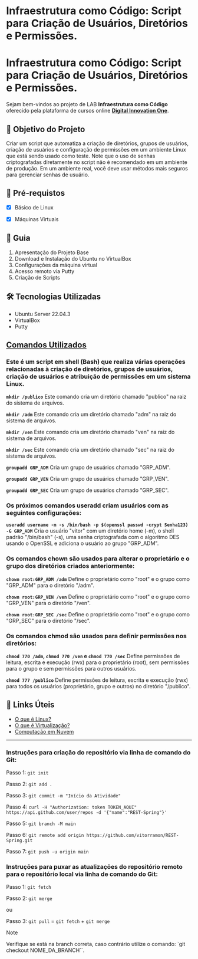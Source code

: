 # Infraestrutura como Código: Script para Criação de Usuários, Diretórios e Permissões.

<h1>Infraestrutura como Código: Script para Criação de Usuários, Diretórios e Permissões. </h1>
<p> Sejam bem-vindos ao projeto de LAB <strong>Infraestrutura como Código</strong> oferecido pela plataforma de cursos online <a href="https://dio.me/"><strong> Digital Innovation One</strong></a>.<br>

<h2>🎯 Objetivo do Projeto</h2>
<p>Criar um script que automatiza a criação de diretórios, grupos de usuários, criação de usuários e configuração de permissões em um ambiente Linux que está sendo usado como teste. Note que o uso de senhas criptografadas diretamente no script não é recomendado em um ambiente de produção. Em um ambiente real, você deve usar métodos mais seguros para gerenciar senhas de usuário.</p>

<h2>
🛑 Pré-requistos
</h2>

- [x] Básico de Linux

- [x] Máquinas Virtuais

<h2> 🚦 Guia </h2>

<ol>
    <li> Apresentação do Projeto Base </li>
    <li> Download e Instalação do Ubuntu no VirtualBox</li>
    <li> Configurações da máquina virtual</em></li>
    <li> Acesso remoto via Putty</li>
    <li> Criação de Scripts </li>
</ol>

<h2>🛠 Tecnologias Utilizadas</h2>

<ul>
    <li>Ubuntu Server 22.04.3</li>
    <li>VirtualBox</li>
    <li>Putty</li>
</ul>


<h2><a href="[https://strn.com.br/artigos/2018/12/11/todas-as-anota%C3%A7%C3%B5es-do-jpa-anota%C3%A7%C3%B5es-de-mapeamento/](https://www.redhat.com/pt-br/topics/virtualization/what-is-virtualization)">
Comandos Utilizados</a></h2>

<h3>Este é um script em shell (Bash) que realiza várias operações relacionadas à criação de diretórios, grupos de usuários, criação de usuários e atribuição de permissões em um sistema Linux.</h3>

<strong>`mkdir /publico`</strong>
Este comando cria um diretório chamado "publico" na raiz do sistema de arquivos.

<strong>`mkdir /adm`</strong>
Este comando cria um diretório chamado "adm" na raiz do sistema de arquivos.

<strong>`mkdir /ven`</strong>
Este comando cria um diretório chamado "ven" na raiz do sistema de arquivos.

<strong>`mkdir /sec`</strong>
Este comando cria um diretório chamado "sec" na raiz do sistema de arquivos.

<strong>`groupadd GRP_ADM`</strong>
Cria um grupo de usuários chamado "GRP_ADM".

<strong>`groupadd GRP_VEN`</strong>
Cria um grupo de usuários chamado "GRP_VEN".

<strong>`groupadd GRP_SEC`</strong>
Cria um grupo de usuários chamado "GRP_SEC".

<h3>Os próximos comandos useradd criam usuários com as seguintes configurações:</h3>

<strong>`useradd username -m -s /bin/bash -p $(openssl passwd -crypt Senha123) -G GRP_ADM`</strong>
Cria o usuário "vitor" com um diretório home (-m), o shell padrão "/bin/bash" (-s), uma senha criptografada com o algoritmo DES usando o OpenSSL e adiciona o usuário ao grupo "GRP_ADM".

<h3>Os comandos chown são usados para alterar o proprietário e o grupo dos diretórios criados anteriormente:</h3>

<strong>`chown root:GRP_ADM /adm`</strong>
Define o proprietário como "root" e o grupo como "GRP_ADM" para o diretório "/adm".

<strong>`chown root:GRP_VEN /ven`</strong>
 Define o proprietário como "root" e o grupo como "GRP_VEN" para o diretório "/ven".

 <strong>`chown root:GRP_SEC /sec`</strong>
 Define o proprietário como "root" e o grupo como "GRP_SEC" para o diretório "/sec".

 <h3>Os comandos chmod são usados para definir permissões nos diretórios:</h3>

<strong>`chmod 770 /adm`, `chmod 770 /ven` e `chmod 770 /sec`</strong>
Define permissões de leitura, escrita e execução (rwx) para o proprietário (root), sem permissões para o grupo e sem permissões para outros usuários.

<strong>`chmod 777 /publico`</strong>
Define permissões de leitura, escrita e execução (rwx) para todos os usuários (proprietário, grupo e outros) no diretório "/publico".


<h2>🔗 Links Úteis</h2>
<ul>
    <li><a href="https://www.redhat.com/pt-br/topics/linux/what-is-linux">O que é Linux?</a></li>
    <li><a href="https://www.redhat.com/pt-br/topics/virtualization/what-is-virtualization">O que é Virtualização?</a></li>
    <li><a href="https://aws.amazon.com/pt/what-is-cloud-computing/">Computação em Nuvem</a></li>
</ul>

------------


### Instruções para criação do repositório via linha de comando do Git:

Passo 1: `git init`

Passo 2: `git add .`

Passo 3: `git commit -m "Início da Atividade"`

Passo 4: `curl -H "Authorization: token TOKEN_AQUI" https://api.github.com/user/repos -d '{"name":"REST-Spring"}'`

Passo 5: `git branch -M main`

Passo 6: `git remote add origin https://github.com/vitorramon/REST-Spring.git`

Passo 7: `git push -u origin main`

### Instruções para puxar as atualizações do repositório remoto para o repositório local via linha de comando do Git:

Passo 1: `git fetch`

Passo 2: `git merge`

ou

Passo 3: `git pull` = `git fetch` + `git merge`  

>[!NOTE]
>
>Verifique se está na branch correta, caso contrário utilize o comando: `git checkout NOME_DA_BRANCH``.
